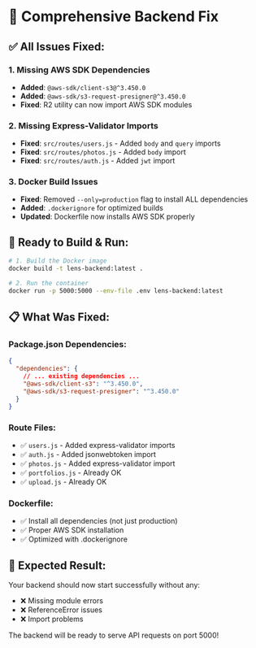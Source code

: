 # 🔧 Comprehensive Backend Fix

## ✅ All Issues Fixed:

### 1. **Missing AWS SDK Dependencies**
- **Added**: `@aws-sdk/client-s3@^3.450.0`
- **Added**: `@aws-sdk/s3-request-presigner@^3.450.0`
- **Fixed**: R2 utility can now import AWS SDK modules

### 2. **Missing Express-Validator Imports**
- **Fixed**: `src/routes/users.js` - Added `body` and `query` imports
- **Fixed**: `src/routes/photos.js` - Added `body` import
- **Fixed**: `src/routes/auth.js` - Added `jwt` import

### 3. **Docker Build Issues**
- **Fixed**: Removed `--only=production` flag to install ALL dependencies
- **Added**: `.dockerignore` for optimized builds
- **Updated**: Dockerfile now installs AWS SDK properly

## 🚀 **Ready to Build & Run:**

```bash
# 1. Build the Docker image
docker build -t lens-backend:latest .

# 2. Run the container
docker run -p 5000:5000 --env-file .env lens-backend:latest
```

## 📋 **What Was Fixed:**

### Package.json Dependencies:
```json
{
  "dependencies": {
    // ... existing dependencies ...
    "@aws-sdk/client-s3": "^3.450.0",
    "@aws-sdk/s3-request-presigner": "^3.450.0"
  }
}
```

### Route Files:
- ✅ `users.js` - Added express-validator imports
- ✅ `auth.js` - Added jsonwebtoken import  
- ✅ `photos.js` - Added express-validator import
- ✅ `portfolios.js` - Already OK
- ✅ `upload.js` - Already OK

### Dockerfile:
- ✅ Install all dependencies (not just production)
- ✅ Proper AWS SDK installation
- ✅ Optimized with .dockerignore

## 🎯 **Expected Result:**
Your backend should now start successfully without any:
- ❌ Missing module errors
- ❌ ReferenceError issues  
- ❌ Import problems

The backend will be ready to serve API requests on port 5000!

